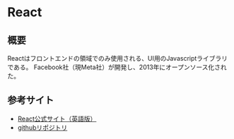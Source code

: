 # React
## 概要
Reactはフロントエンドの領域でのみ使用される、UI用のJavascriptライブラリである。
Facebook社（現Meta社）が開発し、2013年にオープンソース化された。

## 参考サイト
- [React公式サイト（英語版）](https://react.dev/ "React公式サイト")
- [githubリポジトリ](https://github.com/facebook/react "githubページ")
